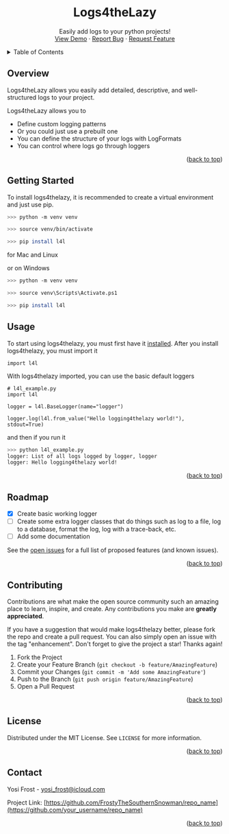 
<div id="top"></div>
<br />
<div align="center">

  <h1 align="center">Logs4theLazy</h1>

  <p align="center">
    Easily add logs to your python projects!
    <br />
    <a href="https://github.com/FrostyTheSouthernSnowman/logging4thelazy">View Demo</a>
    ·
    <a href="https://github.com/FrostyTheSouthernSnowman/logging4thelazy/issues">Report Bug</a>
    ·
    <a href="https://github.com/FrostyTheSouthernSnowman/logging4thelazy/issues">Request Feature</a>
  </p>
</div>



<!-- TABLE OF CONTENTS -->
<details>
  <summary>Table of Contents</summary>
  <ol>
    <li>
      <a href="#overview">Overview</a>
    </li>
    <li>
      <a href="#getting-started">Getting Started</a>
    </li>
    <li><a href="#usage">Usage</a></li>
    <li><a href="#roadmap">Roadmap</a></li>
    <li><a href="#contributing">Contributing</a></li>
    <li><a href="#license">License</a></li>
    <li><a href="#contact">Contact</a></li>
  </ol>
</details>



<!-- ABOUT THE PROJECT -->
## Overview

Logs4theLazy allows you easily add detailed, descriptive, and well-structured logs to your project.

Logs4theLazy allows you to
* Define custom logging patterns
* Or you could just use a prebuilt one
* You can define the structure of your logs with LogFormats
* You can control where logs go through loggers

<p align="right">(<a href="#top">back to top</a>)</p>


<!-- GETTING STARTED -->
## Getting Started

To install logs4thelazy, it is recommended to create a virtual environment and just use pip.

```bash
>>> python -m venv venv

>>> source venv/bin/activate

>>> pip install l4l
```

for Mac and Linux

or on Windows

```bash
>>> python -m venv venv

>>> source venv\Scripts\Activate.ps1

>>> pip install l4l
```

<!-- USAGE EXAMPLES -->
## Usage

To start using logs4thelazy, you must first have it [installed](#getting-started). After you install logs4thelazy, you must import it

```
import l4l
```

With logs4thelazy imported, you can use the basic default loggers

```
# l4l_example.py
import l4l

logger = l4l.BaseLogger(name="logger")

logger.log(l4l.from_value("Hello logging4thelazy world!"), stdout=True)
```

and then if you run it 

```bash
>>> python l4l_example.py
logger: List of all logs logged by logger, logger
logger: Hello logging4thelazy world!
```

<p align="right">(<a href="#top">back to top</a>)</p>



<!-- ROADMAP -->
## Roadmap

- [x] Create basic working logger
- [ ] Create some extra logger classes that do things such as log to a file, log to a database, format the log, log with a trace-back, etc.
- [ ] Add some documentation

See the [open issues](https://github.com/othneildrew/Best-README-Template/issues) for a full list of proposed features (and known issues).

<p align="right">(<a href="#top">back to top</a>)</p>



<!-- CONTRIBUTING -->
## Contributing

Contributions are what make the open source community such an amazing place to learn, inspire, and create. Any contributions you make are **greatly appreciated**.

If you have a suggestion that would make logs4thelazy better, please fork the repo and create a pull request. You can also simply open an issue with the tag "enhancement".
Don't forget to give the project a star! Thanks again!

1. Fork the Project
2. Create your Feature Branch (`git checkout -b feature/AmazingFeature`)
3. Commit your Changes (`git commit -m 'Add some AmazingFeature'`)
4. Push to the Branch (`git push origin feature/AmazingFeature`)
5. Open a Pull Request

<p align="right">(<a href="#top">back to top</a>)</p>



<!-- LICENSE -->
## License

Distributed under the MIT License. See `LICENSE` for more information.

<p align="right">(<a href="#top">back to top</a>)</p>



<!-- CONTACT -->
## Contact

Yosi Frost - yosi_frost@icloud.com

Project Link: [https://github.com/FrostyTheSouthernSnowman/repo_name](https://github.com/your_username/repo_name)

<p align="right">(<a href="#top">back to top</a>)</p>

